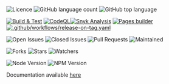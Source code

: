 
![Licence](https://img.shields.io/github/license/decaf-ts/decaf-ts.svg?style=plastic)
![GitHub language count](https://img.shields.io/github/languages/count/decaf-ts/decaf-ts?style=plastic)
![GitHub top language](https://img.shields.io/github/languages/top/decaf-ts/decaf-ts?style=plastic)

[![Build & Test](https://github.com/decaf-ts/decaf-ts/actions/workflows/nodejs-build-prod.yaml/badge.svg)](https://github.com/decaf-ts/decaf-ts/actions/workflows/nodejs-build-prod.yaml)
[![CodeQL](https://github.com/decaf-ts/decaf-ts/actions/workflows/codeql-analysis.yml/badge.svg)](https://github.com/decaf-ts/decaf-ts/actions/workflows/codeql-analysis.yml)[![Snyk Analysis](https://github.com/decaf-ts/decaf-ts/actions/workflows/snyk-analysis.yaml/badge.svg)](https://github.com/decaf-ts/decaf-ts/actions/workflows/snyk-analysis.yaml)
[![Pages builder](https://github.com/decaf-ts/decaf-ts/actions/workflows/pages.yaml/badge.svg)](https://github.com/decaf-ts/decaf-ts/actions/workflows/pages.yaml)
[![.github/workflows/release-on-tag.yaml](https://github.com/decaf-ts/decaf-ts/actions/workflows/release-on-tag.yaml/badge.svg?event=release)](https://github.com/decaf-ts/decaf-ts/actions/workflows/release-on-tag.yaml)

![Open Issues](https://img.shields.io/github/issues/decaf-ts/decaf-ts.svg)
![Closed Issues](https://img.shields.io/github/issues-closed/decaf-ts/decaf-ts.svg)
![Pull Requests](https://img.shields.io/github/issues-pr-closed/decaf-ts/decaf-ts.svg)
![Maintained](https://img.shields.io/badge/Maintained%3F-yes-green.svg)

![Forks](https://img.shields.io/github/forks/decaf-ts/decaf-ts.svg)
![Stars](https://img.shields.io/github/stars/decaf-ts/decaf-ts.svg)
![Watchers](https://img.shields.io/github/watchers/decaf-ts/decaf-ts.svg)

![Node Version](https://img.shields.io/badge/dynamic/json.svg?url=https%3A%2F%2Fraw.githubusercontent.com%2Fbadges%2Fshields%2Fmaster%2Fpackage.json&label=Node&query=$.engines.node&colorB=blue)
![NPM Version](https://img.shields.io/badge/dynamic/json.svg?url=https%3A%2F%2Fraw.githubusercontent.com%2Fbadges%2Fshields%2Fmaster%2Fpackage.json&label=NPM&query=$.engines.npm&colorB=purple)

Documentation available [here](https://decaf-ts.github.io/decaf-ts/)